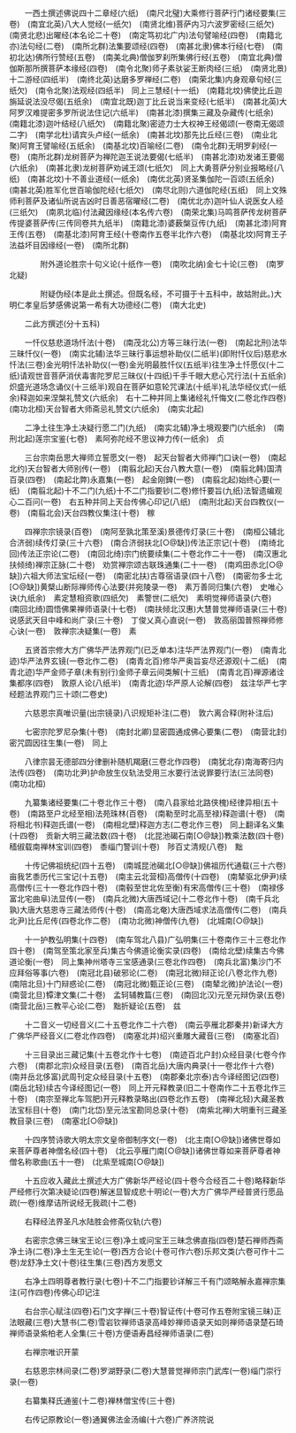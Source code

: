 <!-- { "loadSidebar": true } -->
　　一西土撰述佛说四十二章经(六纸)　(南尺北璧)大乘修行菩萨行门诸经要集(三卷)　(南宜北英)八大人觉经(一纸欠)　(南贤北维)菩萨内习六波罗密经(三纸欠)　(南贤北悲)出曜经(本名论二十卷)　(南定笃初北广内)法句譬喻经(四卷)　(南籍北亦)法句经(二卷)　(南所北群)法集要颂经(四卷)　(南甚北隶)佛本行经(七卷)　(南初北达)佛所行赞经(五卷)　(南美北典)僧伽罗刹所集佛行经(五卷)　(南宜北典)僧伽斯那所撰菩萨本缘经(四卷)　(南令北聚)师子素驮娑王断肉经(三纸)　(南贤北景)十二游经(四纸半)　(南终北英)达磨多罗禅经(二卷)　(南荣北集)内身观章句经(三纸欠)　(南令北聚)法观经(四纸半)　同上三慧经(十一纸)　(南籍北坟)佛使比丘迦旃延说法没尽偈(五纸余)　(南宜北既)迦丁比丘说当来变经(七纸半)　(南甚北英)大阿罗汉难提密多罗所说法住记(六纸半)　(南甚北漆)撰集三藏及杂藏传(七纸余)　(南籍北漆)迦叶结经(八纸欠)　(南籍北聚)密迹力士大权神王经偈颂(一卷南无偈颂二字)　(南学北杜)请宾头卢经(一纸余)　(南甚北坟)那先比丘经(三卷)　(南业北聚)阿育王譬喻经(五纸余)　(南基北坟)百喻经(二卷)　(南令北群)无明罗刹经(一卷)　(南所北群)龙树菩萨为禅陀迦王说法要偈(七纸半)　(南甚北漆)劝发诸王要偈(六纸余)　(南甚北隶)龙树菩萨劝诫王颂(七纸欠)　同上大勇菩萨分别业报略经(八纸)　(南甚北坟)十不善业道经(一纸余)　(南优北英)贤圣集伽陀一百颂(五纸余)　(南甚北英)胜军化世百喻伽陀经(七纸欠)　(南尽北则)六道伽陀经(五纸)　同上文殊师利菩萨及诸仙所说吉凶时日善恶宿曜经(二卷)　(南优北亦)迦叶仙人说医女人经(三纸欠)　(南夙北临)付法藏因缘经(本名传六卷)　(南荣北集)马鸣菩萨传龙树菩萨传提婆菩萨传(三传同卷共九纸半)　(南籍北漆)婆薮槃豆传(九纸)　(南甚北漆)阿育王传(五卷)　(南基北漆)阿育王经(十卷南作五卷半北作六卷)　(南基北坟)阿育王子法益坏目因缘经(一卷)　(南所北群)

　　　　附外道论胜宗十句义论(十纸作一卷)　(南吹北纳)金七十论(三卷)　(南罗北疑)

　　　　附疑伪经(本是此土撰述。但既名经，不可摄于十五科中，故姑附此。)大明仁孝皇后梦感佛说第一希有大功德经(二卷)　(南大北史)

　　二此方撰述(分十五科)

　　一忏仪慈悲道场忏法(十卷)　(南茂北公)方等三昧行法(一卷)　(南起北刑)法华三昧忏仪(一卷)　(南实北辅)法华三昧行事运想补助仪(二纸半)(即附忏仪后)慈悲水忏法(三卷)金光明忏法补助仪(一卷)金光明最胜忏仪(五纸半)往生净土忏愿仪(十二纸)请观世音菩萨消伏毒害陀罗尼三昧仪(十四纸)千手千眼大悲心咒行法(十五纸余)炽盛光道场念诵仪(十三纸半)观自在菩萨如意轮咒课法(十纸半)礼法华经仪式(一纸余)释迦如来涅槃礼赞文(六纸余)　右十二种并同上集诸经礼忏悔文(二卷北作四卷)　(南功北桓)天台智者大师斋忌礼赞文(六纸余)　(南实北起)

　　二净土往生净土决疑行愿二门(九纸)　(南实北辅)净土境观要门(六纸余)　(南刑北起)莲宗宝鉴(七卷)　素阿弥陀经不思议神力传(一纸余)　贞

　　三台宗南岳思大禅师立誓愿文(一卷)　起天台智者大师禅门口诀(一卷)　(南起北约)天台智者大师别传(一卷)　(南翦北起)天台八教大意(一卷)　(南翦北韩)国清百录(四卷)　(南起北弊)永嘉集(一卷)　起金刚錍(一卷)　(南翦北起)始终心要(一纸)　(南翦北起)十不二门(九纸)十不二门指要钞(二卷)修忏要旨(九纸)法智遗编观心二百问(一卷)　右五种并同上天台传佛心印记(八纸)　(南刑北起)天台四教仪(一卷)　(南翦北会)天台四教仪集注(十卷)　稼

　　四禅宗宗镜录(百卷)　(南阿至孰北策至溪)景德传灯录(三十卷)　(南桓公辅北合济弱)续传灯录(三十六卷)　(南合济弱扶北[○@缺])传法正宗记(十卷)　(南绮北回)传法正宗论(二卷)　(南回北绮)宗门统要续集(二十卷北作二十一卷)　(南汉惠北扶倾绮)禅宗正脉(二十卷)　劝赏禅宗颂古联珠通集(二十一卷)　(南鸡田赤北[○@缺])六祖大师法宝坛经(一卷)　(南密北扶)古尊宿语录(四十八卷)　(南密勿多士北[○@缺])黄檗山断际禅师传心法要(并宛陵录一卷)　素万善同归集(六卷)　史唯心诀(九纸余)　素定慧相资歌(四纸欠)　素警世(二纸欠)　素明觉禅师语录(六卷)　(南回北绮)圆悟佛果禅师语录(十七卷)　(南扶倾北汉惠)大慧普觉禅师语录(三十卷)　说感武天目中峰和尚广录(三十卷)　丁俊乂真心直说(一卷)　敦高丽国普照禅师修心诀(一卷)　敦禅宗决疑集(一卷)　素

　　五贤首宗修大方广佛华严法界观门(已乏单本)注华严法界观门(一卷)　(南青北迹)华严法界玄镜(一卷北作二卷)　(南青北百)修华严奥旨妄尽还源观(十二纸)　(南青北迹)华严金师子章(未有别行)金师子章云间类解(十三纸)　(南青北百)禅源诸诠集都序(四卷)　敦原人论(八纸半)　(南青北迹)华严原人论解(四卷)　兹注华严七字经题法界观门三十颂(二卷史)

　　六慈恩宗真唯识量(出宗镜录)八识规矩补注(二卷)　敦六离合释(附补注后)

　　七密宗陀罗尼杂集(十卷)　(南封北卿)显密圆通成佛心要集(二卷)　(南营北封)密咒圆因往生集(一卷)　同上

　　八律宗昙无德部四分律删补随机羯磨(三卷北作四卷)　(南犹北存)南海寄归内法传(四卷)　(南功北尹)护命放生仪轨法受用三水要行法说罪要行法(三法同卷)　(南功北桓)

　　九纂集诸经要集(二十卷北作三十卷)　(南八县家给北路侠槐)经律异相(五十卷)　(南路至户北经至相)法苑珠林(百卷)　(南勒至时北高至禄)释迦谱(十卷)　(南将相北书)释迦氏谱(一卷)　(南相北壁)释迦方志(二卷北作三卷)　同上翻译名义集(十四卷)　贡新大明三藏法数(四十卷)　(北昆池碣石南[○@缺])教乘法数(四十卷)　穑俶载南禅林宝训(四卷)　黍缁门警训(十卷)　陟百丈清规(八卷)　黜

　　十传记佛祖统纪(四十五卷)　(南城昆池碣北[○@缺])佛祖历代通载(三十六卷)　亩我艺黍历代三宝记(十五卷)　(南主云北营桓)高僧传(十四卷)　(南辇驱北伊尹)续高僧传(三十一卷北作四十卷)　(南毂至世北佐至衡)有宋高僧传(三十卷)　(南禄侈富北宅曲阜)法显传(一卷)　(南兵北微)大唐西域记(十二卷北作十卷)　(南千兵北孰)大唐大慈恩寺三藏法师传(十卷)　(南高北奄)大唐西域求法高僧传(二卷)　(南兵北尹)比丘尼传(四卷北作二卷)　(南功北微)神僧传(九卷)　(北城南[○@缺])

　　十一护教弘明集(十四卷)　(南车驾北八县)广弘明集(三十卷南作三十三卷北作四十卷)　(南驾至策北家至兵)集古今佛道论衡实录(四卷)　(南给北壁)续集古今佛道论衡(一卷)　同上集神州塔寺三宝感通录(三卷北作四卷)　(南兵北富)集沙门不应拜俗等事(六卷)　(南冠北县)破邪论(二卷)　(南冠北微)辩正论(八卷北作九卷)　(南陪北旦)十门辩惑论(二卷)　(南冠北微)甄正论(三卷)　(南辇北微)护法论(一卷)　(南营北旦)镡津文集(二十卷)　孟轲辅教篇(三卷)　(南回北汉)元至元辩伪录(五卷)　(南营北岳)三教平心论(二卷)　黜折疑论(五卷)　兹

　　十二音义一切经音义(二十五卷北作二十六卷)　(南云亭雁北郡秦并)新译大方广佛华严经音义(二卷北作四卷)　(南塞北并)绍兴重雕大藏音(三卷)　(南塞北百)

　　十三目录出三藏记集(十五卷北作十七卷)　(南迹百北户封)众经目录(七卷今作六卷)　(南郡北宗)众经目录(五卷)　(南百北岳)大唐内典录(十一卷北作十六卷)　(南并岳北侈富)武周刊定众经目录(十五卷)　(南郡秦北宗泰)古今译经图记(四卷)　(南岳北轻)续古今译经图记(一卷)　同上开元释教录(旧二十卷南作二十五卷北作三十卷)　(南宗至禅北车驾肥)开元释教录略出(四卷北作五卷)　(南禅北轻)大藏圣教法宝标目(十卷)　(南门北岱)至元法宝勘同总录(十卷)　(南紫北禅)大明重刊三藏圣教目录(三卷)　(南塞北[○@缺])

　　十四序赞诗歌大明太宗文皇帝御制序文(一卷)　(北主南[○@缺])诸佛世尊如来菩萨尊者神僧名经(四十卷)　(北云亭雁门南[○@缺])诸佛世尊如来菩萨尊者神僧名称歌曲(五十一卷)　(北紫至城南[○@缺])

　　十五应收入藏此土撰述大方广佛新华严经论(四十卷今合经百二十卷)略释新华严经修行次第决疑论(四卷)解迷显智成悲十明论(一卷)大方广佛华严经普贤行愿品疏(一卷)维摩诘所说经无我疏(十二卷)

　　右释经法界圣凡水陆胜会修斋仪轨(六卷)

　　右密宗念佛三昧宝王论(三卷)净土或问宝王三昧念佛直指(四卷)楚石禅师西斋净土诗(二卷)净土生无生论(一卷)西方合论(十卷可作六卷)乐邦文类(六卷可作十二卷)龙舒净土文(十卷)往生集(三卷)西方发愿文

　　右净土四明尊者教行录(七卷)十不二门指要钞详解三千有门颂略解永嘉禅宗集注(可作四卷)传佛心印记注

　　右台宗心赋注(四卷)石门文字禅(三十卷)智证传(十卷可作五卷附宝镜三昧)正法眼藏(三卷)大慧书(二卷)雪岩钦禅师语录高峰妙禅师语录天如则禅师语录楚石琦禅师语录紫柏老人全集(三十卷)方便语寿昌经禅师语录(二卷)

　　右禅宗唯识开蒙

　　右慈恩宗林间录(二卷)罗湖野录(二卷)大慧普觉禅师宗门武库(一卷)缁门崇行录(一卷)

　　右纂集释氏通鉴(十二卷)禅林僧宝传(三十卷)

　　右传记原教论(一卷)通翼佛法金汤编(十六卷)广养济院说

